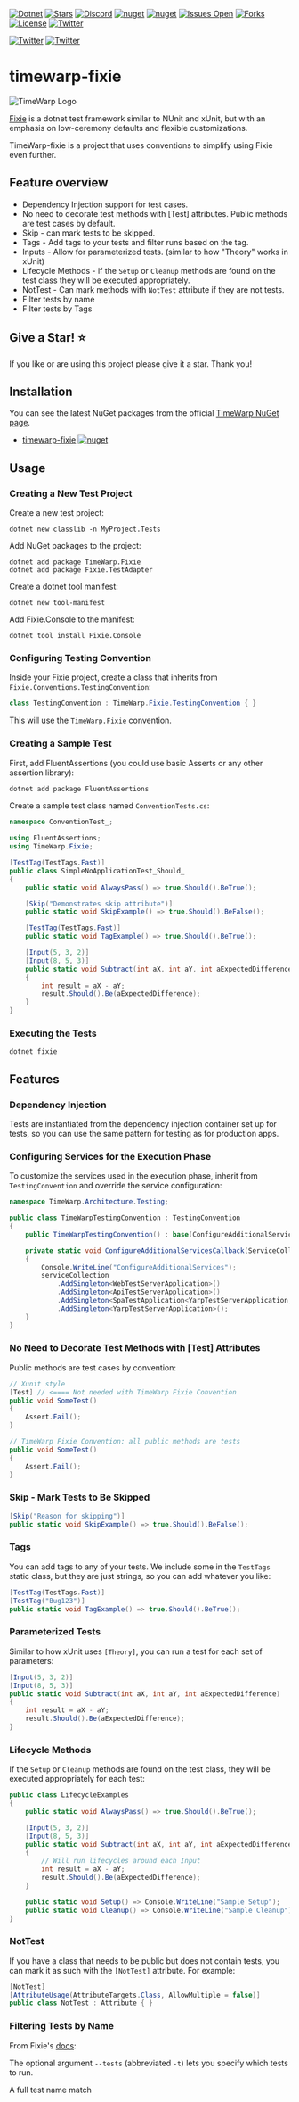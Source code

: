 [![Dotnet](https://img.shields.io/badge/dotnet-6.0-blue)](https://dotnet.microsoft.com)
[![Stars](https://img.shields.io/github/stars/TimeWarpEngineering/timewarp-fixie?logo=github)](https://github.com/TimeWarpEngineering/timewarp-fixie)
[![Discord](https://img.shields.io/discord/715274085940199487?logo=discord)](https://discord.gg/7F4bS2T)
[![nuget](https://img.shields.io/nuget/v/TimeWarp.Fixie?logo=nuget)](https://www.nuget.org/packages/TimeWarp.Fixie/)
[![nuget](https://img.shields.io/nuget/dt/TimeWarp.Fixie?logo=nuget)](https://www.nuget.org/packages/TimeWarp.Fixie/)
[![Issues Open](https://img.shields.io/github/issues/TimeWarpEngineering/timewarp-fixie?logo=github)](https://github.com/TimeWarpEngineering/timewarp-fixie/issues)
[![Forks](https://img.shields.io/github/forks/TimeWarpEngineering/timewarp-fixie)](https://github.com/TimeWarpEngineering/timewarp-fixie)
[![License](https://img.shields.io/github/license/TimeWarpEngineering/timewarp-fixie?logo=github)](https://unlicense.org)
[![Twitter](https://img.shields.io/twitter/url?style=social&url=https%3A%2F%2Fgithub.com%2FTimeWarpEngineering%2Ftimewarp-fixie)](https://twitter.com/intent/tweet?url=https://github.com/TimeWarpEngineering/timewarp-fixie)

[![Twitter](https://img.shields.io/twitter/follow/StevenTCramer.svg)](https://twitter.com/intent/follow?screen_name=StevenTCramer)
[![Twitter](https://img.shields.io/twitter/follow/TheFreezeTeam1.svg)](https://twitter.com/intent/follow?screen_name=TheFreezeTeam1)

# timewarp-fixie

![TimeWarp Logo](assets/Logo.png)

[Fixie](https://github.com/fixie/fixie/wiki) is a dotnet test framework similar to NUnit and xUnit, but with an emphasis on low-ceremony defaults and flexible customizations.

TimeWarp-fixie is a project that uses conventions to simplify using Fixie even further.

## Feature overview

* Dependency Injection support for test cases.
* No need to decorate test methods with [Test] attributes. Public methods are test cases by default.
* Skip - can mark tests to be skipped.
* Tags - Add tags to your tests and filter runs based on the tag.
* Inputs - Allow for parameterized tests. (similar to how "Theory" works in xUnit)
* Lifecycle Methods -  if the `Setup` or `Cleanup` methods are found on the test class they will be executed appropriately.
* NotTest - Can mark methods with `NotTest` attribute if they are not tests.
* Filter tests by name
* Filter tests by Tags

## Give a Star! :star:

If you like or are using this project please give it a star. Thank you!

## Installation

You can see the latest NuGet packages from the official [TimeWarp NuGet page](https://www.nuget.org/profiles/TimeWarp.Enterprises).

* [timewarp-fixie](https://www.nuget.org/packages/TimeWarp.Fixie/) [![nuget](https://img.shields.io/nuget/v/TimeWarp.Fixie?logo=nuget)](https://www.nuget.org/packages/TimeWarp.Fixie/)

## Usage

### Creating a New Test Project

Create a new test project:

```console
dotnet new classlib -n MyProject.Tests
```

Add NuGet packages to the project:

```console
dotnet add package TimeWarp.Fixie
dotnet add package Fixie.TestAdapter
```

Create a dotnet tool manifest:

```console
dotnet new tool-manifest
```

Add Fixie.Console to the manifest:

```console
dotnet tool install Fixie.Console
```

### Configuring Testing Convention

Inside your Fixie project, create a class that inherits from `Fixie.Conventions.TestingConvention`:

```csharp
class TestingConvention : TimeWarp.Fixie.TestingConvention { }
```

This will use the `TimeWarp.Fixie` convention.

### Creating a Sample Test

First, add FluentAssertions (you could use basic Asserts or any other assertion library):

```csharp
dotnet add package FluentAssertions
```

Create a sample test class named `ConventionTests.cs`:

```csharp
namespace ConventionTest_;

using FluentAssertions;
using TimeWarp.Fixie;

[TestTag(TestTags.Fast)]
public class SimpleNoApplicationTest_Should_
{
    public static void AlwaysPass() => true.Should().BeTrue();

    [Skip("Demonstrates skip attribute")]
    public static void SkipExample() => true.Should().BeFalse();

    [TestTag(TestTags.Fast)]
    public static void TagExample() => true.Should().BeTrue();

    [Input(5, 3, 2)]
    [Input(8, 5, 3)]
    public static void Subtract(int aX, int aY, int aExpectedDifference)
    {
        int result = aX - aY;
        result.Should().Be(aExpectedDifference);
    }
}
```

### Executing the Tests

```console
dotnet fixie
```

## Features

### Dependency Injection

Tests are instantiated from the dependency injection container set up for tests, so you can use the same pattern for testing as for production apps.

### Configuring Services for the Execution Phase

To customize the services used in the execution phase, inherit from `TestingConvention` and override the service configuration:

```csharp
namespace TimeWarp.Architecture.Testing;

public class TimeWarpTestingConvention : TestingConvention
{
    public TimeWarpTestingConvention() : base(ConfigureAdditionalServicesCallback) { }

    private static void ConfigureAdditionalServicesCallback(ServiceCollection serviceCollection)
    {
        Console.WriteLine("ConfigureAdditionalServices");
        serviceCollection
            .AddSingleton<WebTestServerApplication>()
            .AddSingleton<ApiTestServerApplication>()
            .AddSingleton<SpaTestApplication<YarpTestServerApplication, TimeWarp.Architecture.Yarp.Server.Program>>()
            .AddSingleton<YarpTestServerApplication>();
    }
}
```

### No Need to Decorate Test Methods with [Test] Attributes

Public methods are test cases by convention:

```csharp
// Xunit style
[Test] // <==== Not needed with TimeWarp Fixie Convention
public void SomeTest()
{
    Assert.Fail();
}
```

```csharp
// TimeWarp Fixie Convention: all public methods are tests 
public void SomeTest()
{
    Assert.Fail();
}
```

### Skip - Mark Tests to Be Skipped

```csharp
[Skip("Reason for skipping")]
public static void SkipExample() => true.Should().BeFalse();
```

### Tags

You can add tags to any of your tests. We include some in the `TestTags` static class, but they are just strings, so you can add whatever you like:

```csharp
[TestTag(TestTags.Fast)]
[TestTag("Bug123")]
public static void TagExample() => true.Should().BeTrue();
```

### Parameterized Tests

Similar to how xUnit uses `[Theory]`, you can run a test for each set of parameters:

```csharp
[Input(5, 3, 2)]
[Input(8, 5, 3)]
public static void Subtract(int aX, int aY, int aExpectedDifference)
{
    int result = aX - aY;
    result.Should().Be(aExpectedDifference);
}
```

### Lifecycle Methods

If the `Setup` or `Cleanup` methods are found on the test class, they will be executed appropriately for each test:

```csharp
public class LifecycleExamples
{
    public static void AlwaysPass() => true.Should().BeTrue();

    [Input(5, 3, 2)]
    [Input(8, 5, 3)]
    public static void Subtract(int aX, int aY, int aExpectedDifference)
    {
        // Will run lifecycles around each Input
        int result = aX - aY;
        result.Should().Be(aExpectedDifference);
    }

    public static void Setup() => Console.WriteLine("Sample Setup");
    public static void Cleanup() => Console.WriteLine("Sample Cleanup");
}
```

### NotTest

If you have a class that needs to be public but does not contain tests, you can mark it as such with the `[NotTest]` attribute. For example:

```csharp
[NotTest]
[AttributeUsage(AttributeTargets.Class, AllowMultiple = false)]
public class NotTest : Attribute { }
```

### Filtering Tests by Name

From Fixie's [docs](https://github.com/fixie/fixie/wiki/Command-Line-Arguments#filtering-with---tests):

The optional argument `--tests` (abbreviated `-t`) lets you specify which tests to run.

A full test name match
